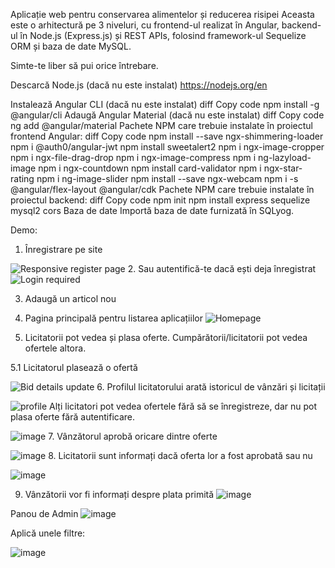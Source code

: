 
Aplicație web pentru conservarea alimentelor și reducerea risipei
Aceasta este o arhitectură pe 3 niveluri, cu frontend-ul realizat în Angular, backend-ul în Node.js (Express.js) și REST APIs, folosind framework-ul Sequelize ORM și baza de date MySQL.

Simte-te liber să pui orice întrebare.

Descarcă Node.js (dacă nu este instalat)
https://nodejs.org/en

Instalează Angular CLI (dacă nu este instalat)
diff
Copy code
npm install -g @angular/cli
Adaugă Angular Material (dacă nu este instalat)
diff
Copy code
ng add @angular/material
Pachete NPM care trebuie instalate în proiectul frontend Angular:
diff
Copy code
npm install --save ngx-shimmering-loader
npm i @auth0/angular-jwt
npm install sweetalert2
npm i ngx-image-cropper
npm i ngx-file-drag-drop
npm i ngx-image-compress
npm i ng-lazyload-image
npm i ngx-countdown
npm install card-validator
npm i ngx-star-rating
npm i ng-image-slider
npm install --save ngx-webcam
npm i -s @angular/flex-layout @angular/cdk
Pachete NPM care trebuie instalate în proiectul backend:
diff
Copy code
npm init
npm install express sequelize mysql2 cors
Baza de date
Importă baza de date furnizată în SQLyog.

Demo:
1. Înregistrare pe site


![Responsive register page](https://user-images.githubusercontent.com/77499979/227800030-80f2f36c-0907-4143-be94-6fef6f10c346.jpeg)
2. Sau autentifică-te dacă ești deja înregistrat
![Login required](https://user-images.githubusercontent.com/77499979/227800100-23a80b4b-7595-41b8-bdac-e1ed5abbeafd.jpeg)

3. Adaugă un articol nou

4. Pagina principală pentru listarea aplicațiilor
![Homepage](https://user-images.githubusercontent.com/77499979/227800345-647484b8-dd43-4969-80b4-9d248555550c.jpeg)

5. Licitatorii pot vedea și plasa oferte. Cumpărătorii/licitatorii pot vedea ofertele altora.


5.1 Licitatorul plasează o ofertă


![Bid details update](https://user-images.githubusercontent.com/77499979/227800440-6e77abc1-e622-4f56-a737-0ff47aafbe50.jpeg)
6. Profilul licitatorului arată istoricul de vânzări și licitații

![profile](https://user-images.githubusercontent.com/77499979/227800581-1c14a505-a514-42e7-9fa9-ca4128dc07ea.jpeg)
Alți licitatori pot vedea ofertele fără să se înregistreze, dar nu pot plasa oferte fără autentificare.

![image](https://user-images.githubusercontent.com/77499979/227801000-317bfa90-3e15-4d4a-b580-ee95fb3f917b.png)
7. Vânzătorul aprobă oricare dintre oferte

![image](https://user-images.githubusercontent.com/77499979/227801041-73d46ce8-b12d-4f26-9c33-4ab403c6e709.png)
8. Licitatorii sunt informați dacă oferta lor a fost aprobată sau nu

![image](https://user-images.githubusercontent.com/77499979/227801126-e2245e0e-27ca-4c23-8d23-37969cbe82bd.png)

9. Vânzătorii vor fi informați despre plata primită
![image](https://user-images.githubusercontent.com/77499979/227801586-1d489015-bb9d-4b78-bcf7-4e5256c31331.png)

Panou de Admin
![image](https://user-images.githubusercontent.com/77499979/227801263-b6a6e591-facb-4630-9f48-bfb8346a40ea.png)

Aplică unele filtre:

![image](https://user-images.githubusercontent.com/77499979/227801301-23f2aca7-d0a6-4d51-b6b8-412cd869be90.png)














